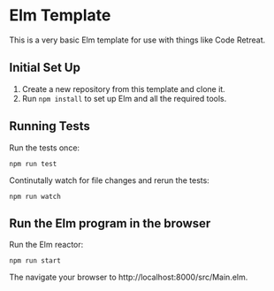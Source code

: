 # Elm Template

This is a very basic Elm template for use with things like Code Retreat.

## Initial Set Up
1. Create a new repository from this template and clone it.
2. Run `npm install` to set up Elm and all the required tools.

## Running Tests
Run the tests once:
```
npm run test
```

Continutally watch for file changes and rerun the tests: 
```
npm run watch
```

## Run the Elm program in the browser
Run the Elm reactor: 
```
npm run start
```

The navigate your browser to http://localhost:8000/src/Main.elm.
